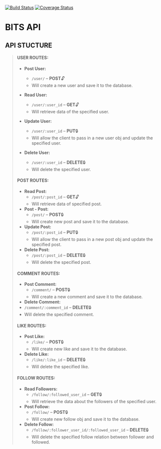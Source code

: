 [![Build Status](https://travis-ci.org/JayRodrig/bits_backend.svg?branch=master)](https://travis-ci.org/JayRodrig/bits_backend) [![Coverage Status](https://coveralls.io/repos/github/JayRodrig/bits_backend/badge.svg?branch=mybranch)](https://coveralls.io/github/JayRodrig/bits_backend?branch=mybranch)

# BITS API

## API STUCTURE

> #### USER ROUTES:
>
> * **Post User:**
>   * `/user/` – **POST**🔓
>   * Will create a new user and save it to the database.
>
> * **Read User:**
>   * `/user/:user_id` –  **GET**🔓
>   * Will retrieve data of the specified user.
> * **Update User:**
>   * `/user/:user_id` –  **PUT**🔒
>   * Will allow the client to pass in a new user obj and update the specified user.
> * **Delete User:**
>   * `/user/:user_id` – **DELETE**🔒 
>   * Will delete the specified user.
>
> #### POST ROUTES:
>
> * **Read Post:**
>   * `/post/:post_id` – **GET**🔓
>   * Will retrieve data of specified post.
> * **Post - Post:**
>   * `/post/` – **POST**🔒
>   * Will create new post and save it to the database.
> * **Update Post:**
>   * `/post/:post_id` – **PUT**🔒
>   * Will allow the client to pass in a new post obj and update the specified post.
> * **Delete Post:**
>   * `/post/:post_id` – **DELETE**🔒
>   * Will delete the specified post.
>
> #### COMMENT ROUTES: 
>
> * **Post Comment:**
>   * `/comment/` – **POST**🔒
>   * Will create a new comment and save it to the database.
> * **Delete Comment:**
> * `/comment/:comment_id` – **DELETE**🔒
> * Will delete the specified comment.
>
> #### LIKE ROUTES:
>
> * **Post Like:**
>   * `/like/` – **POST**🔒
>   * Will create new like and save it to the database.
> * **Delete Like:**
>   * `/like/:like_id` – **DELETE**🔒
>   * Will delete the specified like.
>
> #### FOLLOW ROUTES:
>
> * **Read Followers:**
>   * `/follow/:followed_user_id` – **GET**🔒
>   * Will retrieve the data about the followers of the specified user.
> * **Post Follow:**
>   * `/follow/` – **POST**🔒
>   * Will create new follow obj and save it to the database.
> * **Delete Follow:**
>   * `/follow/:follower_user_id/:followed_user_id` – **DELETE**🔒
>   * Will delete the specified follow relation between follower and followed.
